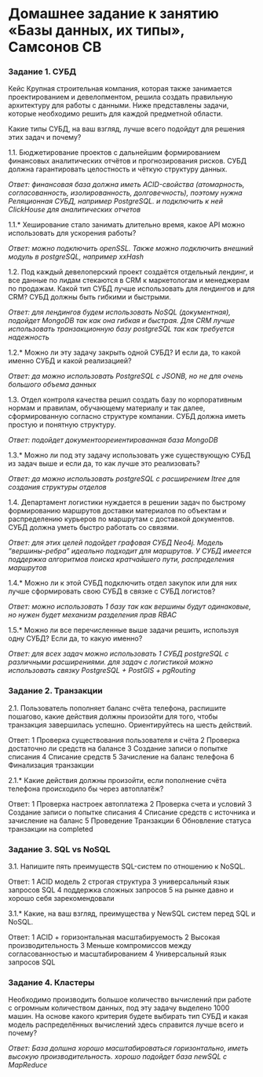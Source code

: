 # Домашнее задание к занятию «Базы данных, их типы», Самсонов СВ

### Задание 1. СУБД

Кейс
Крупная строительная компания, которая также занимается проектированием и девелопментом, решила создать правильную архитектуру для работы с данными. Ниже представлены задачи, которые необходимо решить для каждой предметной области.

Какие типы СУБД, на ваш взгляд, лучше всего подойдут для решения этих задач и почему?

1.1. Бюджетирование проектов с дальнейшим формированием финансовых аналитических отчётов и прогнозирования рисков. СУБД должна гарантировать целостность и чёткую структуру данных.

*Ответ: финансовая база должна иметь ACID-свойства (атомарность, согласованность, изолированность, долговечность), поэтому нужна Реляционная СУБД, например PostgreSQL. и подключить к ней ClickHouse для аналитических отчетов*

1.1.* Хеширование стало занимать длительно время, какое API можно использовать для ускорения работы?

*Ответ: можно подключить openSSL. Также можно подключить внешний модуль в postgreSQL, например xxHash*

1.2. Под каждый девелоперский проект создаётся отдельный лендинг, и все данные по лидам стекаются в CRM к маркетологам и менеджерам по продажам. Какой тип СУБД лучше использовать для лендингов и для CRM? СУБД должны быть гибкими и быстрыми.

*Ответ: для лендингов будем использовать NoSQL (документная), подойдет MongoDB так как она гибкая и быстрая. Для CRM лучше использовать транзакционную базу postgreSQL так как требуется надежность*

1.2.* Можно ли эту задачу закрыть одной СУБД? И если да, то какой именно СУБД и какой реализацией?

*Ответ: да можно использовать PostgreSQL с JSONB, но не для очень большого объема данных*

1.3. Отдел контроля качества решил создать базу по корпоративным нормам и правилам, обучающему материалу и так далее, сформированную согласно структуре компании. СУБД должна иметь простую и понятную структуру.

*Ответ: подойдет документоореиентированная база MongoDB*

1.3.* Можно ли под эту задачу использовать уже существующую СУБД из задач выше и если да, то как лучше это реализовать?

*Ответ: да можно использовать postgreSQL с расширением Itree для создания структуры отделов*

1.4. Департамент логистики нуждается в решении задач по быстрому формированию маршрутов доставки материалов по объектам и распределению курьеров по маршрутам с доставкой документов. СУБД должна уметь быстро работать со связями.

*Ответ: для этих целей подойдет графовая СУБД Neo4j. Модель “вершины-ребра” идеально подходит для маршрутов. У СУБД имеется поддержка алгоритмов поиска кратчайшего пути, распределения маршрутов*

1.4.* Можно ли к этой СУБД подключить отдел закупок или для них лучше сформировать свою СУБД в связке с СУБД логистов?

*Ответ: можно использовать 1 базу так как вершины будут одинаковые, но нужен будет механизм разделения прав RBAC*

1.5.* Можно ли все перечисленные выше задачи решить, используя одну СУБД? Если да, то какую именно?

*Ответ: для всех задач можно использовать 1 СУБД postgreSQL c различными расширениями. для задач с логистикой можно использовать связку PostgreSQL + PostGIS + pgRouting*

### Задание 2. Транзакции

2.1. Пользователь пополняет баланс счёта телефона, распишите пошагово, какие действия должны произойти для того, чтобы транзакция завершилась успешно. Ориентируйтесь на шесть действий.

Ответ: 
        1 Проверка существования пользователя и счёта
        2 Проверка достаточно ли средств на балансе
        3 Создание записи о попытке списания
        4 Списание средств
        5 Зачисление на баланс телефона
        6 Финализация транзакции
        

2.1.* Какие действия должны произойти, если пополнение счёта телефона происходило бы через автоплатёж?

Ответ:
        1 Проверка настроек автоплатежа
        2 Проверка счета и условий
        3 Создание записи о попытке списания
        4 Списание средств с источника и зачисление на баланс
        5 Проведение Транзакции
        6 Обновление статуса транзакции на completed
        
### Задание 3. SQL vs NoSQL

3.1. Напишите пять преимуществ SQL-систем по отношению к NoSQL.

Ответ:
        1 ACID модель
        2 строгая структура
        3 универсальный язык запросов SQL
        4 поддержка сложных запросов
        5 на рынке давно и хорошо себя зарекомендовали

3.1.* Какие, на ваш взгляд, преимущества у NewSQL систем перед SQL и NoSQL.

Ответ: 
        1 ACID + горизонтальная масштабируемость
        2 Высокая производительность
        3 Меньше компромиссов между согласованностью и масштабированием
        4 Универсальный язык запросов SQL

### Задание 4. Кластеры

Необходимо производить большое количество вычислений при работе с огромным количеством данных, под эту задачу выделено 1000 машин.
На основе какого критерия будете выбирать тип СУБД и какая модель распределённых вычислений здесь справится лучше всего и почему?

*Ответ: База долшна хорошо масштабироваться горизонтально, иметь высокую производительность. хорошо подойдет база newSQL c MapReduce*
